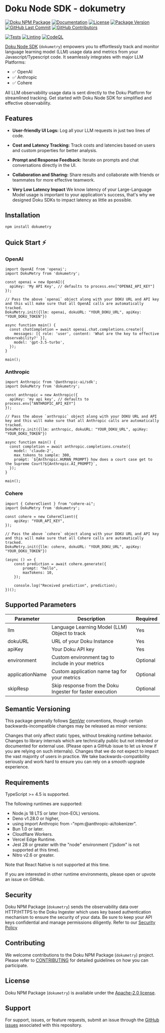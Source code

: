 # Doku Node SDK - dokumetry

[![Doku NPM Package](https://img.shields.io/badge/Doku-orange)](https://github.com/dokulabs/doku)
[![Documentation](https://img.shields.io/badge/Documentation-orange?logo=Google-Docs&logoColor=white)](https://dokulabs.mintlify.app/0.0.4/dokumetry/node/introduction)
[![License](https://img.shields.io/github/license/dokulabs/dokumetry-node?label=license&logo=github&color=f80&logoColor=fff%22%20alt=%22License)](https://github.com/dokulabs/dokumetry-node/blob/main/LICENSE)
[![Package Version](https://img.shields.io/github/tag/dokulabs/dokumetry-node.svg?&label=Package%20Version&logo=npm)](https://github.com/dokulabs/dokumetry-node/tags)
[![GitHub Last Commit](https://img.shields.io/github/last-commit/dokulabs/dokumetry-node)](https://github.com/dokulabs/dokumetry-node/pulse)
[![GitHub Contributors](https://img.shields.io/github/contributors/dokulabs/dokumetry-node)](https://github.com/dokulabs/dokumetry-node/graphs/contributors)

[![Tests](https://github.com/dokulabs/dokumetry-node/actions/workflows/tests.yml/badge.svg?branch=main)](https://github.com/dokulabs/dokumetry-node/actions/workflows/tests.yml)
[![Linting](https://github.com/dokulabs/dokumetry-node/actions/workflows/lint.yml/badge.svg?branch=main)](https://github.com/dokulabs/dokumetry-node/actions/workflows/lint.yml)
[![CodeQL](https://github.com/dokulabs/dokumetry-node/actions/workflows/github-code-scanning/codeql/badge.svg?branch=main)](https://github.com/dokulabs/dokumetry-node/actions/workflows/github-code-scanning/codeql)

[Doku Node SDK](https://www.npmjs.com/package/dokumetry) (`dokumetry`) empowers you to effortlessly track and monitor language learning model (LLM) usage data and metrics from your Javascript/Typescript code. It seamlessly integrates with major LLM Platforms:

 - ✅ OpenAI
 - ✅ Anthropic
 - ✅ Cohere

All LLM observability usage data is sent directly to the Doku Platform for streamlined tracking. Get started with Doku Node SDK for simplified and effective observability.

## Features

- **User-friendly UI Logs:** Log all your LLM requests in just two lines of code.

- **Cost and Latency Tracking:** Track costs and latencies based on users and custom properties for better analysis.

- **Prompt and Response Feedback:** Iterate on prompts and chat conversations directly in the UI.

- **Collaboration and Sharing:** Share results and collaborate with friends or teammates for more effective teamwork.

- **Very Low Latency Impact** We know latency of your Large-Language Model usage is important to your application's success, that's why we designed Doku SDKs to impact latency as little as possible.

## Installation

```bash
npm install dokumetry
```

## Quick Start ⚡️

### OpenAI

```
import OpenAI from 'openai';
import DokuMetry from 'dokumetry';

const openai = new OpenAI({
  apiKey: 'My API Key', // defaults to process.env["OPENAI_API_KEY"]
});

// Pass the above `openai` object along with your DOKU URL and API key and this will make sure that all OpenAI calls are automatically tracked.
DokuMetry.init({llm: openai, dokuURL: "YOUR_DOKU_URL", apiKey: "YOUR_DOKU_TOKEN"})

async function main() {
  const chatCompletion = await openai.chat.completions.create({
    messages: [{ role: 'user', content: 'What are the key to effective observability?' }],
    model: 'gpt-3.5-turbo',
  });
}

main();
```

### Anthropic

```
import Anthropic from '@anthropic-ai/sdk';
import DokuMetry from 'dokumetry';

const anthropic = new Anthropic({
  apiKey: 'my api key', // defaults to process.env["ANTHROPIC_API_KEY"]
});

// Pass the above `anthropic` object along with your DOKU URL and API key and this will make sure that all Anthropic calls are automatically tracked.
DokuMetry.init({llm: anthropic, dokuURL: "YOUR_DOKU_URL", apiKey: "YOUR_DOKU_TOKEN"})

async function main() {
  const completion = await anthropic.completions.create({
    model: 'claude-2',
    max_tokens_to_sample: 300,
    prompt: `${Anthropic.HUMAN_PROMPT} how does a court case get to the Supreme Court?${Anthropic.AI_PROMPT}`,
  });
}

main();
```

### Cohere

```
import { CohereClient } from "cohere-ai";
import DokuMetry from 'dokumetry';

const cohere = new CohereClient({
    apiKey: "YOUR_API_KEY",
});

// Pass the above `cohere` object along with your DOKU URL and API key and this will make sure that all Cohere calls are automatically tracked.
DokuMetry.init({llm: cohere, dokuURL: "YOUR_DOKU_URL", apiKey: "YOUR_DOKU_TOKEN"})

(async () => {
    const prediction = await cohere.generate({
        prompt: "hello",
        maxTokens: 10,
    });
    
    console.log("Received prediction", prediction);
})();
```

## Supported Parameters

| Parameter         | Description                                               | Required      |
|-------------------|-----------------------------------------------------------|---------------|
| llm               | Language Learning Model (LLM) Object to track             | Yes           |
| dokuURL           | URL of your Doku Instance                                 | Yes           |
| apiKey            | Your Doku API key                                         | Yes           |
| environment       | Custom environment tag to include in your metrics         | Optional      |
| applicationName   | Custom application name tag for your metrics              | Optional      |
| skipResp          | Skip response from the Doku Ingester for faster execution | Optional      |


## Semantic Versioning
This package generally follows [SemVer](https://semver.org/spec/v2.0.0.html) conventions, though certain backwards-incompatible changes may be released as minor versions:

Changes that only affect static types, without breaking runtime behavior.
Changes to library internals which are technically public but not intended or documented for external use. (Please open a GitHub issue to let us know if you are relying on such internals).
Changes that we do not expect to impact the vast majority of users in practice.
We take backwards-compatibility seriously and work hard to ensure you can rely on a smooth upgrade experience.


## Requirements
TypeScript >= 4.5 is supported.

The following runtimes are supported:

- Node.js 18 LTS or later (non-EOL) versions.
- Deno v1.28.0 or higher, 
- using import Anthropic from -"npm:@anthropic-ai/tokenizer".
- Bun 1.0 or later.
- Cloudflare Workers.
- Vercel Edge Runtime.
- Jest 28 or greater with the "node" environment ("jsdom" is not supported at this time).
- Nitro v2.6 or greater.

Note that React Native is not supported at this time.

If you are interested in other runtime environments, please open or upvote an issue on GitHub.

## Security

Doku NPM Package (`dokumetry`) sends the observability data over HTTP/HTTPS to the Doku Ingester which uses key based authentication mechanism to ensure the security of your data. Be sure to keep your API keys confidential and manage permissions diligently. Refer to our [Security Policy](SECURITY)

## Contributing

We welcome contributions to the Doku NPM Package (`dokumetry`) project. Please refer to [CONTRIBUTING](CONTRIBUTING) for detailed guidelines on how you can participate.

## License

Doku NPM Package (`dokumetry`) is available under the [Apache-2.0 license](LICENSE).

## Support

For support, issues, or feature requests, submit an issue through the [GitHub issues](https://github.com/dokulabs/dokumetry-node/issues) associated with this repository.
